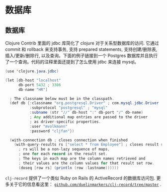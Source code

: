 # 数据库

## 数据库

Clojure Contrib 里面的 jdbc 库简化了 clojure 对于关系型数据库的访问. 它通过 commit 和 rollback 来支持事务, 支持 prepared statements, 支持创建/删除表, 插入/更新/删除行, 以及查询。下面的例子链接到一个 Postgres 数据库并且执行了一个查询。代码的注释里面还提到了怎么使用 jdbc 来连接 mysql。

```java
(use 'clojure.java.jdbc)

(let [db-host "localhost"
      db-port 5432 ; 3306
      db-name "HR"]

  ; The classname below must be in the classpath.
  (def db {:classname "org.postgresql.Driver" ; com.mysql.jdbc.Driver
           :subprotocol "postgresql" ; "mysql"
           :subname (str "//" db-host ":" db-port "/" db-name)
           ; Any additional map entries are passed to the driver
           ; as driver-specific properties.
           :user "mvolkmann"
           :password "cljfan"})

  (with-connection db ; closes connection when finished
    (with-query-results rs ["select * from Employee"] ; closes result set when finished
      ; rs will be a non-lazy sequence of maps,
      ; one for each record in the result set.
      ; The keys in each map are the column names retrieved and
      ; their values are the column values for that result set row.
      (doseq [row rs] (println (row :lastname)))))) 
```

`clj-record` 提供了一个类似 Ruby on Rails 的 ActiveRecord 的数据库访问包. 更多关于它的信息看这里： [`github.com/duelinmarkers/clj-record/tree/master`](http://github.com/duelinmarkers/clj-record/tree/master) .